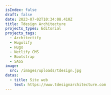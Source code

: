 ```yaml
---
isIndex: false
draft: false
date: 2023-07-02T10:34:08.410Z
title: Tdesign Architecture
projects_types: Editorial
projects_tags:
  - Architectify
  - Hugolify
  - Hugo
  - Netlify CMS
  - Bootstrap
  - SASS
image:
  src: /images/uploads/tdesign.jpg
datas:
  - title: Site web
    text: https://www.tdesignarchitecture.com
---
```

